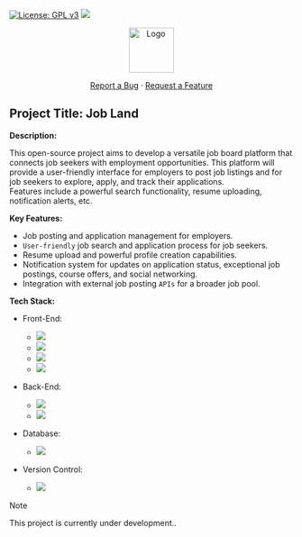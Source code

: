 [![License: GPL v3](https://img.shields.io/badge/License-GPLv3-blue.svg)](https://www.gnu.org/licenses/gpl-3.0)
<img src="https://img.shields.io/github/issues/Fatjon-Gash1/JobBoard_WebApp.svg"/>

<div align="center">
    <img src="https://i.ibb.co/2kqKq35/jl-logo.png" alt="Logo" width="80" height="80"/>
    <!-- -transparent img 'https://ibb.co/ZMdTdzN'
          normal img 'https://ibb.co/KKc6z5S' -->
   <p>
    <a href="https://github.com/Fatjon-Gash1/JobBoard_WebApp/issues">Report a Bug</a>
    ·
    <a href="https://github.com/Fatjon-Gash1/JobBoard_WebApp/issues">Request a Feature</a>
  </p>
</div>

## Project Title: Job Land

**Description:**

This open-source project aims to develop a versatile job board platform that connects job seekers with employment opportunities.
This platform will provide a user-friendly interface for employers to post job listings and for job seekers to explore, apply, and track their applications.  
Features include a powerful search functionality, resume uploading, notification alerts, etc.

**Key Features:**

-   Job posting and application management for employers.
-   `User-friendly` job search and application process for job seekers.
-   Resume upload and powerful profile creation capabilities.
-   Notification system for updates on application status, exceptional job postings, course offers, and social networking.
-   Integration with external job posting `APIs` for a broader job pool.

**Tech Stack:**<br/>

  - Front-End: <br/>
    - <img src="https://img.shields.io/badge/HTML5-E34F26?style=for-the-badge&logo=html5&logoColor=white" />   
    - <img src="https://img.shields.io/badge/CSS3-1572B6?style=for-the-badge&logo=css3&logoColor=white" />    
    - <img src="https://img.shields.io/badge/JavaScript-323330?style=for-the-badge&logo=javascript&logoColor=F7DF1E" />  
    - <img src="https://img.shields.io/badge/React-20232A?style=for-the-badge&logo=react&logoColor=61DAFB" />  
     
  - Back-End: <br/>
    - <img src="https://img.shields.io/badge/PHP-777BB4?style=for-the-badge&logo=php&logoColor=white" />  
    - <img src="https://img.shields.io/badge/Laravel-FF2D20?style=for-the-badge&logo=laravel&logoColor=white" />   
     
  - Database: <br/>
    - <img src="https://img.shields.io/badge/Microsoft%20SQL%20Server-CC2927?style=for-the-badge&logo=microsoft%20sql%20server&logoColor=white" /> 
     
  - Version Control: <br/>
    - <img src="https://img.shields.io/badge/GIT-E44C30?style=for-the-badge&logo=git&logoColor=white" />   

> [!NOTE]
> This project is currently under development..
